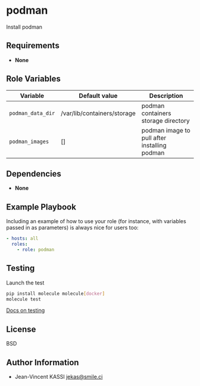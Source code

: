 podman
=========

Install podman

Requirements
------------

* **None**

Role Variables
--------------

| Variable | Default value | Description |
| -------- | ------------- | ----------- |
| `podman_data_dir` | /var/lib/containers/storage | podman containers storage directory
| `podman_images` | [] | podman image to pull after installing podman

Dependencies
------------

* **None**

Example Playbook
----------------

Including an example of how to use your role (for instance, with variables passed in as parameters) is always nice for users too:

```yml
- hosts: all
  roles:
    - role: podman
```

Testing
--------

Launch the test

```bash
pip install molecule molecule[docker]
molecule test
```

[Docs on testing](https://molecule.readthedocs.io)

License
-------

BSD

Author Information
------------------

* Jean-Vincent KASSI <jekas@smile.ci>
